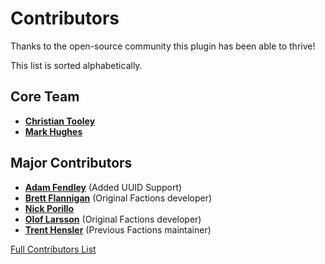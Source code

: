 # Contributors

Thanks to the open-source community this plugin has been able to thrive! 

This list is sorted alphabetically. 

## Core Team

* **[Christian Tooley](https://github.com/redstone/LegacyFactions/commits?author=ctooley21)**
* **[Mark Hughes](https://github.com/redstone/LegacyFactions/commits?author=markehme)**

## Major Contributors

* **[Adam Fendley](https://github.com/redstone/LegacyFactions/commits?author=gravitylow)** (Added UUID Support)
* **[Brett Flannigan](https://github.com/redstone/LegacyFactions/commits?author=Brettflan)** (Original Factions developer)
* **[Nick Porillo](https://github.com/redstone/LegacyFactions/commits?author=nsporillo)** 
* **[Olof Larsson](https://github.com/redstone/LegacyFactions/commits?author=oloflarsson)** (Original Factions developer)
* **[Trent Hensler](https://github.com/redstone/LegacyFactions/commits?author=drtshock)** (Previous Factions maintainer)

[Full Contributors List](https://github.com/redstone/LegacyFactions/graphs/contributors)
